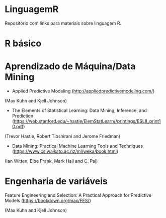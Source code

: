 # LinguagemR
Repositório com links para materiais sobre linguagem R.

# R básico

# Aprendizado de Máquina/Data Mining

* Applied Predictive Modeling (http://appliedpredictivemodeling.com/)

(Max Kuhn and Kjell Johnson)

* The Elements of Statistical Learning: Data Mining, Inference, and Prediction (https://web.stanford.edu/~hastie/ElemStatLearn//printings/ESLII_print10.pdf)

(Trevor Hastie, Robert Tibshirani and Jerome Friedman)

* Data Mining: Practical Machine Learning Tools and Techniques
(https://www.cs.waikato.ac.nz/ml/weka/book.html)

(Ian Witten, Eibe Frank, Mark Hall and C. Pal)

# Engenharia de variáveis
Feature Engineering and Selection: A Practical Approach for Predictive Models (https://bookdown.org/max/FES/)

(Max Kuhn and Kjell Johnson)
